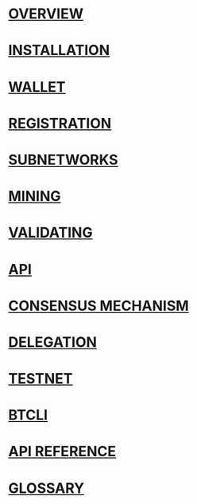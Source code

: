 
# [OVERVIEW](intro/index.md)

# [INSTALLATION](getting-started/installation.md)

# [WALLET](getting-started/wallets.md)

# [REGISTRATION](subnetworks/registration.md)

# [SUBNETWORKS](subnetworks/subnetworks.md)

# [MINING](mining/mining.md)

# [VALIDATING](validating/validating.md)

# [API](clients/clients.md)

# [CONSENSUS MECHANISM](validating/yuma-consensus.md)

# [DELEGATION](delegation/delegation.md)

# [TESTNET](reference/testnet.md)

# [BTCLI](reference/btcli.md)

# [API REFERENCE](bittensor-api/index.md)

# [GLOSSARY](glossary/glossary.md)

